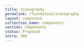```yaml
---
title: Iconography
permalink: /foundation/iconography
layout: component
collection_name: components
section: components
status: Proposed
intro: TBD
---
```


